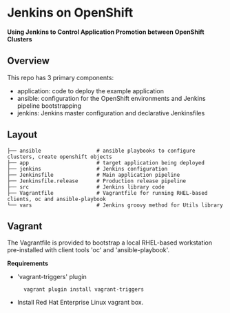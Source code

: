 # Jenkins on OpenShift

**Using Jenkins to Control Application Promotion between OpenShift Clusters**

## Overview

This repo has 3 primary components:

- application: code to deploy the example application
- ansible: configuration for the OpenShift environments and Jenkins pipeline bootstrapping
- jenkins: Jenkins master configuration and declarative Jenkinsfiles

## Layout

```
├── ansible                  # ansible playbooks to configure clusters, create openshift objects
├── app                      # target application being deployed
├── jenkins                  # Jenkins configuration
├── Jenkinsfile              # Main application pipeline
├── Jenkinsfile.release      # Production release pipeline
├── src                      # Jenkins library code
├── Vagrantfile              # Vagrantfile for running RHEL-based clients, oc and ansible-playbook
└── vars                     # Jenkins groovy method for Utils library
```

## Vagrant

The Vagrantfile is provided to bootstrap a local RHEL-based workstation pre-installed with client tools 'oc' and 'ansible-playbook'.

**Requirements**

- 'vagrant-triggers' plugin

        vagrant plugin install vagrant-triggers
- Install Red Hat Enterprise Linux vagrant box.
